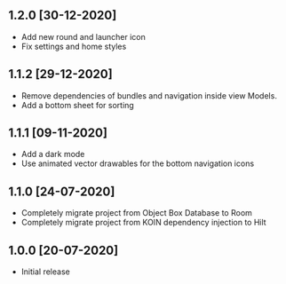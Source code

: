 ## 1.2.0 [30-12-2020]

- Add new round and launcher icon
- Fix settings and home styles

## 1.1.2 [29-12-2020]

- Remove dependencies of bundles and navigation inside view Models.
- Add a bottom sheet for sorting

## 1.1.1 [09-11-2020]

- Add a dark mode
- Use animated vector drawables for the bottom navigation icons

## 1.1.0 [24-07-2020]

- Completely migrate project from Object Box Database to Room 
- Completely migrate project from KOIN dependency injection to Hilt

## 1.0.0 [20-07-2020]

- Initial release